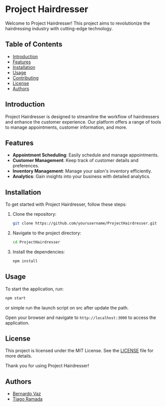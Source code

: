 # Project Hairdresser

Welcome to Project Hairdresser! This project aims to revolutionize the hairdressing industry with cutting-edge technology.

## Table of Contents

- [Introduction](#introduction)
- [Features](#features)
- [Installation](#installation)
- [Usage](#usage)
- [Contributing](#contributing)
- [License](#license)
- [Authors](#authors)

## Introduction

Project Hairdresser is designed to streamline the workflow of hairdressers and enhance the customer experience. Our platform offers a range of tools to manage appointments, customer information, and more.

## Features

- **Appointment Scheduling**: Easily schedule and manage appointments.
- **Customer Management**: Keep track of customer details and preferences.
- **Inventory Management**: Manage your salon's inventory efficiently.
- **Analytics**: Gain insights into your business with detailed analytics.

## Installation

To get started with Project Hairdresser, follow these steps:

1. Clone the repository:
    ```bash
    git clone https://github.com/yourusername/ProjectHairdresser.git
    ```
2. Navigate to the project directory:
    ```bash
    cd ProjectHairdresser
    ```
3. Install the dependencies:
    ```bash
    npm install
    ```

## Usage

To start the application, run:
```bash
npm start
```
or simple run the launch script on src after update the path.

Open your browser and navigate to `http://localhost:3000` to access the application.


## License

This project is licensed under the MIT License. See the [LICENSE](LICENSE) file for more details.

Thank you for using Project Hairdresser!

## Authors
- [Bernardo Vaz](https://github.com/BernardoVaz10)
- [Tiago Ramada](https://github.com/tRamada)
